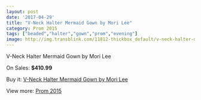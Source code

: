 ```yaml
---
layout: post
date: '2017-04-29'
title: "V-Neck Halter Mermaid Gown by Mori Lee"
category: Prom 2015
tags: ["beaded","halter","gown","prom","evening"]
image: http://img.transblink.com/11812-thickbox_default/v-neck-halter-mermaid-gown-by-mori-lee.jpg
---
```

V-Neck Halter Mermaid Gown by Mori Lee

On Sales: **$410.99**
<a href="https://www.transblink.com/en/prom-2015/3839-v-neck-halter-mermaid-gown-by-mori-lee.html"><amp-img layout="responsive" width="600" height="600" src="//img.transblink.com/11812-thickbox_default/v-neck-halter-mermaid-gown-by-mori-lee.jpg" alt="V-Neck Halter Mermaid Gown by Mori Lee 0" /></a>
<a href="https://www.transblink.com/en/prom-2015/3839-v-neck-halter-mermaid-gown-by-mori-lee.html"><amp-img layout="responsive" width="600" height="600" src="//img.transblink.com/11815-thickbox_default/v-neck-halter-mermaid-gown-by-mori-lee.jpg" alt="V-Neck Halter Mermaid Gown by Mori Lee 1" /></a>
<a href="https://www.transblink.com/en/prom-2015/3839-v-neck-halter-mermaid-gown-by-mori-lee.html"><amp-img layout="responsive" width="600" height="600" src="//img.transblink.com/11814-thickbox_default/v-neck-halter-mermaid-gown-by-mori-lee.jpg" alt="V-Neck Halter Mermaid Gown by Mori Lee 2" /></a>
<a href="https://www.transblink.com/en/prom-2015/3839-v-neck-halter-mermaid-gown-by-mori-lee.html"><amp-img layout="responsive" width="600" height="600" src="//img.transblink.com/11813-thickbox_default/v-neck-halter-mermaid-gown-by-mori-lee.jpg" alt="V-Neck Halter Mermaid Gown by Mori Lee 3" /></a>

Buy it: [V-Neck Halter Mermaid Gown by Mori Lee](https://www.transblink.com/en/prom-2015/3839-v-neck-halter-mermaid-gown-by-mori-lee.html "V-Neck Halter Mermaid Gown by Mori Lee")

View more: [Prom 2015](https://www.transblink.com/en/10-prom-2015 "Prom 2015")